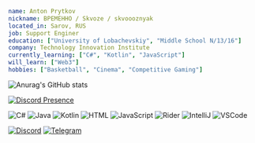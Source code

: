 ```yaml
name: Anton Prytkov
nickname: BPEMEHHO / Skvoze / skvoooznyak
located_in: Sarov, RUS
job: Support Enginer
education: ["University of Lobachevskiy", "Middle School N/13/16"]
company: Technology Innovation Institute
currently_learning: ["C#", "Kotlin", "JavaScript"]
will_learn: ["Web3"]
hobbies: ["Basketball", "Cinema", "Competitive Gaming"]
```

![Anurag's GitHub stats](https://github-readme-stats.vercel.app/api?username=skvoooznyak&show_icons=true&theme=dark)

[![Discord Presence](https://lanyard.kyrie25.me/api/852739112607416320)](https://discord.com/users/852739112607416320)

![C#](https://img.shields.io/badge/C%23-239120?style=for-the-badge&logo=c-sharp&logoColor=white) ![Java](https://img.shields.io/badge/Java-ED8B00?style=for-the-badge&logo=openjdk&logoColor=white) ![Kotlin](https://img.shields.io/badge/Kotlin-0095D5?&style=for-the-badge&logo=kotlin&logoColor=white) ![HTML](https://img.shields.io/badge/HTML-239120?style=for-the-badge&logo=html5&logoColor=white) ![JavaScript](https://img.shields.io/badge/JavaScript-323330?style=for-the-badge&logo=javascript&logoColor=F7DF1E) ![Rider](https://img.shields.io/badge/Rider-000000?style=for-the-badge&logo=Rider&logoColor=white) ![IntelliJ](https://img.shields.io/badge/IntelliJ_IDEA-000000.svg?style=for-the-badge&logo=intellij-idea&logoColor=white) ![VSCode](https://img.shields.io/badge/Visual_Studio_Code-0078D4?style=for-the-badge&logo=visual%20studio%20code&logoColor=white)


[![Discord](https://img.shields.io/badge/Discord-7289DA?style=for-the-badge&logo=discord&logoColor=white)](https://discord.gg/pZEKqPrRMD) [![Telegram](https://img.shields.io/badge/Telegram-2CA5E0?style=for-the-badge&logo=telegram&logoColor=white)](https://t.me/skvoze)




